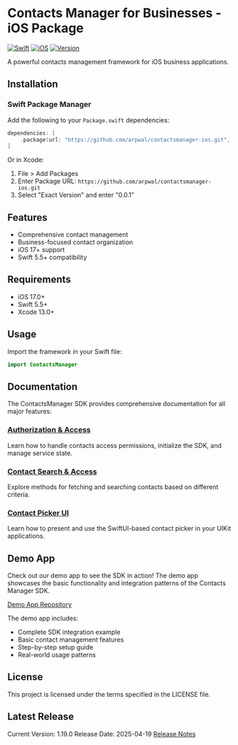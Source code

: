 # Contacts Manager for Businesses - iOS Package

[![Swift](https://img.shields.io/badge/Swift-5.5+-orange.svg)](https://swift.org)
[![iOS](https://img.shields.io/badge/iOS-17.0+-blue.svg)](https://developer.apple.com/ios/)
[![Version](https://img.shields.io/badge/version-1.19.0-green.svg)](https://github.com/arpwal/contactsmanager-ios/releases)

A powerful contacts management framework for iOS business applications.

## Installation

### Swift Package Manager

Add the following to your `Package.swift` dependencies:

```swift
dependencies: [
    .package(url: "https://github.com/arpwal/contactsmanager-ios.git", .exact("1.19.0"))
]
```

Or in Xcode:
1. File > Add Packages
2. Enter Package URL: `https://github.com/arpwal/contactsmanager-ios.git`
3. Select "Exact Version" and enter "0.0.1"

## Features

- Comprehensive contact management
- Business-focused contact organization
- iOS 17+ support
- Swift 5.5+ compatibility

## Requirements

- iOS 17.0+
- Swift 5.5+
- Xcode 13.0+

## Usage

Import the framework in your Swift file:

```swift
import ContactsManager
```

## Documentation

The ContactsManager SDK provides comprehensive documentation for all major features:

### [Authorization & Access](docs/Authorization.md)
Learn how to handle contacts access permissions, initialize the SDK, and manage service state.

### [Contact Search & Access](docs/ContactSearch.md)
Explore methods for fetching and searching contacts based on different criteria.

### [Contact Picker UI](docs/ContactPicker.md)
Learn how to present and use the SwiftUI-based contact picker in your UIKit applications.

## Demo App

Check out our demo app to see the SDK in action! The demo app showcases the basic functionality and integration patterns of the Contacts Manager SDK.

[Demo App Repository](https://github.com/arpwal/contactsmanager-demo)

The demo app includes:
- Complete SDK integration example
- Basic contact management features
- Step-by-step setup guide
- Real-world usage patterns

## License

This project is licensed under the terms specified in the LICENSE file.

## Latest Release

Current Version: 1.19.0
Release Date: 2025-04-19
[Release Notes](https://github.com/arpwal/contactsmanager-ios/releases)

